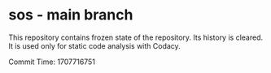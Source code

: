 # sos - main branch

This repository contains frozen state of the repository.
Its history is cleared. It is used only for static code
analysis with Codacy.

Commit Time: 1707716751